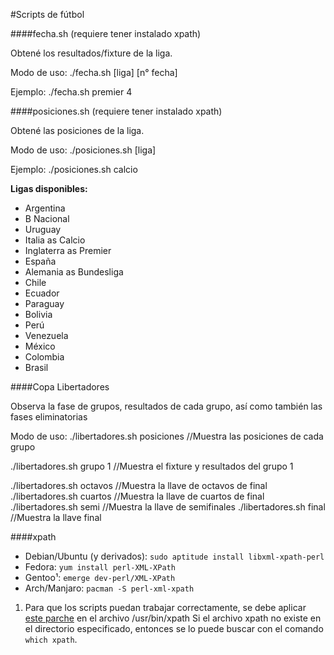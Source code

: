 #Scripts de fútbol

####fecha.sh (requiere tener instalado xpath)

Obtené los resultados/fixture de la liga.

Modo de uso:
./fecha.sh [liga] [n° fecha]

Ejemplo:
./fecha.sh premier 4


####posiciones.sh (requiere tener instalado xpath)

Obtené las posiciones de la liga.

Modo de uso:
./posiciones.sh [liga] 

Ejemplo:
./posiciones.sh calcio


**Ligas disponibles:**
+ Argentina
+ B Nacional
+ Uruguay
+ Italia as Calcio
+ Inglaterra as Premier
+ España
+ Alemania as Bundesliga
+ Chile
+ Ecuador
+ Paraguay
+ Bolivia
+ Perú
+ Venezuela
+ México
+ Colombia
+ Brasil


####Copa Libertadores

Observa la fase de grupos, resultados de cada grupo, así como también las fases eliminatorias

Modo de uso:
./libertadores.sh posiciones //Muestra las posiciones de cada grupo

./libertadores.sh grupo 1    //Muestra el fixture y resultados del grupo 1 

./libertadores.sh octavos    //Muestra la llave de octavos de final
./libertadores.sh cuartos    //Muestra la llave de cuartos de final
./libertadores.sh semi       //Muestra la llave de semifinales
./libertadores.sh final      //Muestra la llave final



####xpath

* Debian/Ubuntu (y derivados): `sudo aptitude install libxml-xpath-perl`
* Fedora: `yum install perl-XML-XPath`
* Gentoo¹: `emerge dev-perl/XML-XPath`
* Arch/Manjaro: `pacman -S perl-xml-xpath`

1. Para que los scripts puedan trabajar correctamente, se debe aplicar [este parche](https://gist.github.com/aaferrari/2bee720d1b8bac7a09ee) en el archivo /usr/bin/xpath
Si el archivo xpath no existe en el directorio especificado, entonces se lo puede buscar con el comando `which xpath`.
